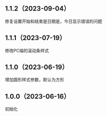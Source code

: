 ## 1.1.2（2023-09-04）
修复设置开始和结束是日期是，今日显示错误的问题
## 1.1.1（2023-07-19）
修改PC端的滚动条样式
## 1.1.0（2023-06-19）
增加圆形样式参数，默认为方形
## 1.0.0（2023-06-16）
初始化
